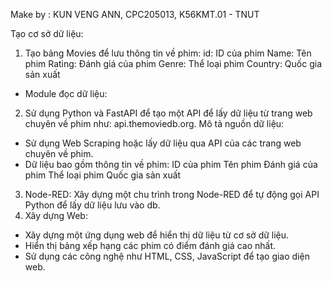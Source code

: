 Make by : KUN VENG ANN, CPC205013, K56KMT.01 - TNUT

Tạo cơ sở dữ liệu:
1. Tạo bảng Movies để lưu thông tin về phim:
id: ID của phim
Name: Tên phim
Rating: Đánh giá của phim
Genre: Thể loại phim
Country: Quốc gia sản xuất
+ Module đọc dữ liệu:
2. Sử dụng Python và FastAPI để tạo một API để lấy dữ liệu từ trang web chuyên về phim như: api.themoviedb.org.
Mô tả nguồn dữ liệu:
+ Sử dụng Web Scraping hoặc lấy dữ liệu qua API của các trang web chuyên về phim.
+ Dữ liệu bao gồm thông tin về phim:
ID của phim
Tên phim
Đánh giá của phim
Thể loại phim
Quốc gia sản xuất
3. Node-RED:
Xây dựng một chu trình trong Node-RED để tự động gọi API Python để lấy dữ liệu lưu vào db.
4. Xây dựng Web:
+ Xây dựng một ứng dụng web để hiển thị dữ liệu từ cơ sở dữ liệu.
+ Hiển thị bảng xếp hạng các phim có điểm đánh giá cao nhất.
+ Sử dụng các công nghệ như HTML, CSS, JavaScript để tạo giao diện web.
